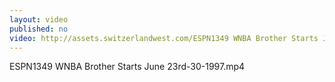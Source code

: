 ```yaml
---
layout: video
published: no
video: http://assets.switzerlandwest.com/ESPN1349 WNBA Brother Starts June 23rd-30-1997.mp4
---
```

ESPN1349 WNBA Brother Starts June 23rd-30-1997.mp4

